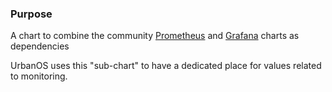 ### Purpose

A chart to combine the community [Prometheus](https://github.com/prometheus-community/helm-charts/tree/main/charts/prometheus) and [Grafana](https://github.com/grafana/helm-charts/tree/main/charts/grafana) charts as dependencies

UrbanOS uses this "sub-chart" to have a dedicated place for values related to
monitoring.
